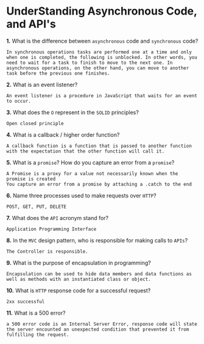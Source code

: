 # UnderStanding Asynchronous Code, and API's

**1.** What is the difference between `asynchronous` code and `synchronous` code?
<!-- enter you answer in the space below -->
```
In synchronous operations tasks are performed one at a time and only when one is completed, the following is unblocked. In other words, you need to wait for a task to finish to move to the next one. In asynchronous operations, on the other hand, you can move to another task before the previous one finishes.
```
**2.** What is an event listener?
<!-- enter you answer in the space below -->
```
An event listener is a procedure in JavaScript that waits for an event to occur.
```
**3.** What does the `O` represent in the `SOLID` principles?
<!-- enter you answer in the space below -->
```
Open closed principle
```
**4.** What is a callback / higher order function?
<!-- enter you answer in the space below -->
```
A callback function is a function that is passed to another function with the expectation that the other function will call it.
```
**5.** What is a `promise`? How do you capture an error from a `promise`?
<!-- enter you answer in the space below -->
```
A Promise is a proxy for a value not necessarily known when the promise is created
You capture an error from a promise by attaching a .catch to the end
```
**6.** Name three processes used to make requests over `HTTP`?
<!-- enter you answer in the space below -->
```
POST, GET, PUT, DELETE
```
**7.** What does the `API` acronym stand for?
<!-- enter you answer in the space below -->
```
Application Programming Interface
```
**8.** In the `MVC` design pattern, who is responsible for making calls to `APIs`?
<!-- enter you answer in the space below -->
```
The Controller is responsible.
```
**9.** What is the purpose of encapsulation in programming?
<!-- enter you answer in the space below -->
```
Encapsulation can be used to hide data members and data functions as well as methods with an instantiated class or object.
```
**10.** What is `HTTP` response code for a successful request?
<!-- enter you answer in the space below -->
```
2xx successful
```
**11.** What is a 500 error?
<!-- enter you answer in the space below -->
```
a 500 error code is an Internal Server Error, response code will state the server encounted an unexpected condition that prevented it from fulfilling the request.
```